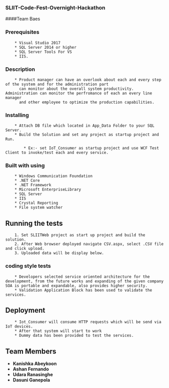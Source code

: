 ### SLIIT-Code-Fest-Overnight-Hackathon
####Team Baes
	
	
### Prerequisites

		* Visual Studio 2017
		* SQL Server 2014 or higher
		* SQL Server Tools For VS
		* IIS.
		
### Description
		
		* Product manager can have an overlook about each and every step of the system and for the administration part
      	  can monitor about the overall system productivity. Administration can monitor the perfromance of each an every line manager
		  and other employee to optimize the production capabilities.
		
		
### Installing

		* Attach DB file which located in App_Data Folder to your SQL Server.
		* Build the Solution and set any project as startup project and Run.
		
			* Ex:- set IoT_Consumer as startup project and use WCF Test Client to invoke/test each and every service.

			
### Built with using

		* Windows Communication Foundation
		* .NET Core
		* .NET Framework
		* Microsoft EnterpriseLibrary
		* SQL Server
		* IIS
		* Crystal Reporting
		* File system watcher
		

## Running the tests

		1. Set SLIITWeb project as start up project and build the solution.
		2. After Web browser deployed navigate CSV.aspx, select .CSV file and click upload.
		3. Uploaded data will be display below.




### coding style tests

		* Developers selected service oriented architecture for the development, from the future works and expanding of the given company SOA is portable and expandable, also provides higher security.
		* Validation Application Block has been used to validate the services.

## Deployment

		* Iot_Consumer will consume HTTP requests which will be send via IoT devices.
		* After that system will start to work
		* Dummy data has been provided to test the services.




## Team Members

* **Kanishka Abeykoon**
* **Ashan Fernando**
* **Udara Ranasinghe**
* **Dasuni Ganepola**
 